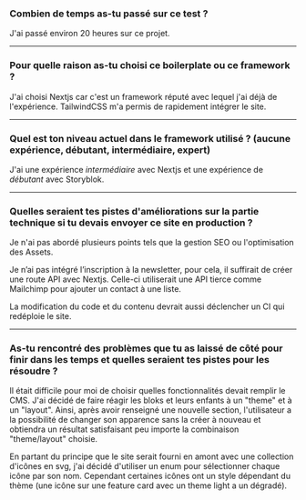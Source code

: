 ### Combien de temps as-tu passé sur ce test ?

J'ai passé environ 20 heures sur ce projet.

---

### Pour quelle raison as-tu choisi ce boilerplate ou ce framework ?

J'ai choisi Nextjs car c'est un framework réputé avec lequel j'ai déjà de l'expérience. TailwindCSS m'a permis de rapidement intégrer le site.

---

### Quel est ton niveau actuel dans le framework utilisé ? (aucune expérience, débutant, intermédiaire, expert)

J'ai une expérience _intermédiaire_ avec Nextjs et une expérience de _débutant_ avec Storyblok.

---

### Quelles seraient tes pistes d'améliorations sur la partie technique si tu devais envoyer ce site en production ?

Je n'ai pas abordé plusieurs points tels que la gestion SEO ou l'optimisation des Assets.

Je n’ai pas intégré l’inscription à la newsletter, pour cela, il suffirait de créer une route API avec Nextjs. Celle-ci utiliserait une API tierce comme Mailchimp pour ajouter un contact à une liste.

La modification du code et du contenu devrait aussi déclencher un CI qui redéploie le site.

---

### As-tu rencontré des problèmes que tu as laissé de côté pour finir dans les temps et quelles seraient tes pistes pour les résoudre ?

Il était difficile pour moi de choisir quelles fonctionnalités devait remplir le CMS. J'ai décidé de faire réagir les bloks et leurs enfants à un "theme" et à un "layout". Ainsi, après avoir renseigné une nouvelle section, l'utilisateur a la possibilité de changer son apparence sans la créer à nouveau et obtiendra un résultat satisfaisant peu importe la combinaison "theme/layout" choisie.

En partant du principe que le site serait fourni en amont avec une collection d'icônes en svg, j'ai décidé d'utiliser un enum pour sélectionner chaque icône par son nom. Cependant certaines icônes ont un style dépendant du thème (une icône sur une feature card avec un theme light a un dégradé).
